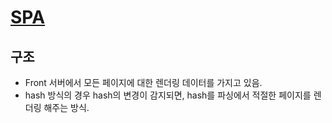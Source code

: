 # [SPA](https://dev.to/rishavs/making-a-single-page-app-in-ye-good-olde-js-es6-3eng)

## 구조

- Front 서버에서 모든 페이지에 대한 렌더링 데이터를 가지고 있음.
- hash 방식의 경우 hash의 변경이 감지되면, hash를 파싱에서 적절한 페이지를 렌더링 해주는 방식.

